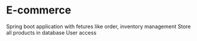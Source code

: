 # E-commerce
Spring boot application with fetures like order,  inventory management 
Store all products in database 
User access
